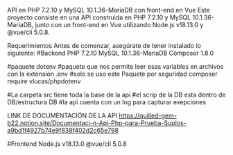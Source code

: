 API en PHP 7.2.10 y MySQL 10.1.36-MariaDB con front-end en Vue
Este proyecto consiste en una API construida en PHP 7.2.10 y MySQL 10.1.36-MariaDB, junto con un front-end en Vue utilizando Node.js v18.13.0 y @vue/cli 5.0.8.

Requerimientos
Antes de comenzar, asegúrate de tener instalado lo siguiente:
#Backend
PHP 7.2.10
MySQL 10.1.36-MariaDB
Composer 1.8.0

#paquete dotenv 
#paquete  que nos permite leer esas variables en archivos con la extensión .env
#solo se uso este Paquete por seguridad
composer require vlucas/phpdotenv

#La carpeta src tiene toda la base de la api
#el scrip de la DB esta dentro de DB/estructura DB
#la api cuenta con un log para capturar exepciones

LINK DE DOCUMENTACIÓN DE LA API
https://quilled-gem-b22.notion.site/Documentaci-n-Api-Php-para-Prueba-Suplos-a9bd1f4927b74e9f838f402d2c65e798

#Frontend
Node.js v18.13.0
@vue/cli 5.0.8